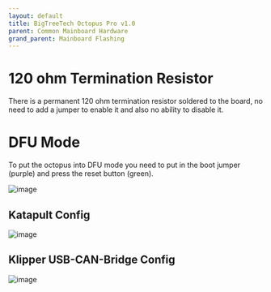 ```yaml
---
layout: default 
title: BigTreeTech Octopus Pro v1.0
parent: Common Mainboard Hardware
grand_parent: Mainboard Flashing
---
```


# 120 ohm Termination Resistor

There is a permanent 120 ohm termination resistor soldered to the board, no need to add a jumper to enable it and also no ability to disable it.



# DFU Mode

To put the octopus into DFU mode you need to put in the boot jumper (purple) and press the reset button (green).

![image](https://github.com/user-attachments/assets/553abdd1-b43d-4e33-bdcb-7da923e1bfed)




## Katapult Config

![image](https://github.com/Esoterical/voron_canbus/assets/124253477/673ce3c6-5bd7-48a8-bcd4-99aeefb0f0a2)

## Klipper USB-CAN-Bridge Config

![image](https://user-images.githubusercontent.com/124253477/221378034-ac82a51e-6ba7-4288-8186-91a6733dbd2f.png)
